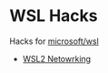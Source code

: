 # WSL Hacks
Hacks for [microsoft/wsl](https://github.com/microsoft/WSL)

* [WSL2 Netowrking](./wsl2-networking.md)

